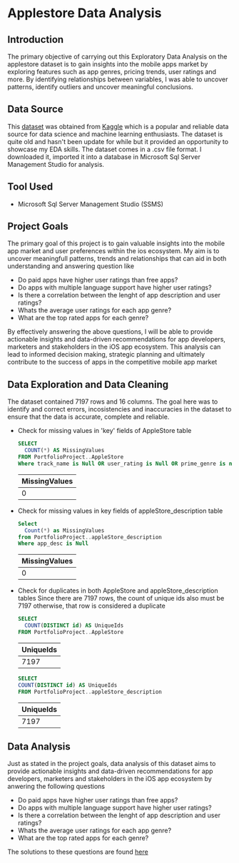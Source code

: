 # Applestore Data Analysis

## Introduction
The primary objective of carrying out this Exploratory Data Analysis on the applestore dataset is to gain insights into the mobile apps market by exploring features such as app genres, pricing trends, user ratings and more.
By identifying relationships between variables, I was able to uncover patterns, identify outliers and uncover meaningful conclusions. 

## Data Source
This [dataset](https://www.kaggle.com/datasets/ramamet4/app-store-apple-data-set-10k-apps) was obtained from [Kaggle](https://www.kaggle.com) which is a popular and reliable data source for data science and machine learning enthusiasts. The dataset is quite old and hasn't been update for while but it provided an opportunity to showcase my EDA skills. The dataset comes in a .csv file format. I downloaded it, imported it into a database in Microsoft Sql Server Management Studio for analysis.

## Tool Used 
* Microsoft Sql Server Management Studio (SSMS)

## Project Goals
The primary goal of this project is to gain valuable insights into the mobile app market and user preferences within the ios ecosystem.
My aim is to uncover meaningfull patterns, trends and relationships that can aid in both understanding and answering question like
* Do paid apps have higher user ratings than free apps?
* Do apps with multiple language support have higher user ratings?
* Is there a correlation between the lenght of app description and user ratings?
* Whats the average user ratings for each app genre?
* What are the top rated apps for each genre?

By effectively answering the above questions, I will be able to provide actionable insights and data-driven recommendations for app developers, marketers and stakeholders in the iOS app ecosystem. This analysis can lead to informed decision making, strategic planning and ultimately contribute to the success of apps in the competitive mobile app market

## Data Exploration and Data Cleaning
The dataset contained 7197 rows and 16 columns. The goal here was to identify and correct errors, incosistencies and inaccuracies in the dataset to ensure that the data is accurate, complete and reliable. 
* Check for missing values in 'key' fields of AppleStore table
  ```sql
  SELECT 
    COUNT(*) AS MissingValues 
  FROM PortfolioProject..AppleStore
  Where track_name is Null OR user_rating is Null OR prime_genre is null
  ```

    | MissingValues |
  |-------------------|
  | 0             |
  
* Check for missing values in key fields of appleStore_description table
  ```sql
  Select
    Count(*) as MissingValues 
  from PortfolioProject..appleStore_description 
  Where app_desc is Null

  ```

  | MissingValues |
  |-------------------|
  | 0             |


* Check for duplicates in both AppleStore and appleStore_description tables
  Since there are 7197 rows, the count of unique ids also must be 7197 otherwise, that row is considered a duplicate
  ```sql
  SELECT 
  	COUNT(DISTINCT id) AS UniqueIds
  FROM PortfolioProject..AppleStore
  ```

  | UniqueIds |
  |-------------|
  | 7197 |

    ```sql
  SELECT 
  	COUNT(DISTINCT id) AS UniqueIds
  FROM PortfolioProject..appleStore_description
  ```

  | UniqueIds |
  |-------------|
  | 7197 |

## Data Analysis
Just as stated in the project goals, data analysis of this dataset aims to provide actionable insights and data-driven recommendations for app developers, marketers and stakeholders in the iOS app ecosystem by anwering the following questions
* Do paid apps have higher user ratings than free apps?
* Do apps with multiple language support have higher user ratings?
* Is there a correlation between the lenght of app description and user ratings?
* Whats the average user ratings for each app genre?
* What are the top rated apps for each genre?

The solutions to these questions are found [here](https://github.com/shedrachIkenna/Data-Analysis-Projects/blob/master/Applestore_Data_Analysis_Project/applestore.md)
